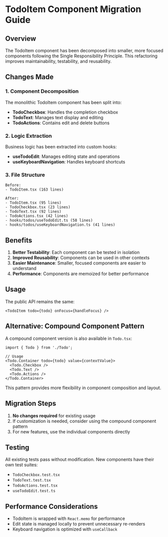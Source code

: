 # TodoItem Component Migration Guide

## Overview

The TodoItem component has been decomposed into smaller, more focused components following the Single Responsibility Principle. This refactoring improves maintainability, testability, and reusability.

## Changes Made

### 1. Component Decomposition

The monolithic TodoItem component has been split into:

- **TodoCheckbox**: Handles the completion checkbox
- **TodoText**: Manages text display and editing
- **TodoActions**: Contains edit and delete buttons

### 2. Logic Extraction

Business logic has been extracted into custom hooks:

- **useTodoEdit**: Manages editing state and operations
- **useKeyboardNavigation**: Handles keyboard shortcuts

### 3. File Structure

```
Before:
- TodoItem.tsx (163 lines)

After:
- TodoItem.tsx (95 lines)
- TodoCheckbox.tsx (23 lines)
- TodoText.tsx (92 lines)
- TodoActions.tsx (42 lines)
- hooks/todos/useTodoEdit.ts (58 lines)
- hooks/todos/useKeyboardNavigation.ts (41 lines)
```

## Benefits

1. **Better Testability**: Each component can be tested in isolation
2. **Improved Reusability**: Components can be used in other contexts
3. **Easier Maintenance**: Smaller, focused components are easier to understand
4. **Performance**: Components are memoized for better performance

## Usage

The public API remains the same:

```tsx
<TodoItem todo={todo} onFocus={handleFocus} />
```

## Alternative: Compound Component Pattern

A compound component version is also available in `Todo.tsx`:

```tsx
import { Todo } from './Todo';

// Usage
<Todo.Container todo={todo} value={contextValue}>
  <Todo.Checkbox />
  <Todo.Text />
  <Todo.Actions />
</Todo.Container>
```

This pattern provides more flexibility in component composition and layout.

## Migration Steps

1. **No changes required** for existing usage
2. If customization is needed, consider using the compound component pattern
3. For new features, use the individual components directly

## Testing

All existing tests pass without modification. New components have their own test suites:

- `TodoCheckbox.test.tsx`
- `TodoText.test.tsx`
- `TodoActions.test.tsx`
- `useTodoEdit.test.ts`

## Performance Considerations

- TodoItem is wrapped with `React.memo` for performance
- Edit state is managed locally to prevent unnecessary re-renders
- Keyboard navigation is optimized with `useCallback`